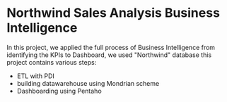 # Northwind Sales Analysis Business Intelligence

In this project, we applied the full process of Business Intelligence from identifying the KPIs to Dashboard, we used "Northwind" database
this project contains various steps:
 - ETL with PDI
 - building datawarehouse using Mondrian scheme
 - Dashboarding using Pentaho
